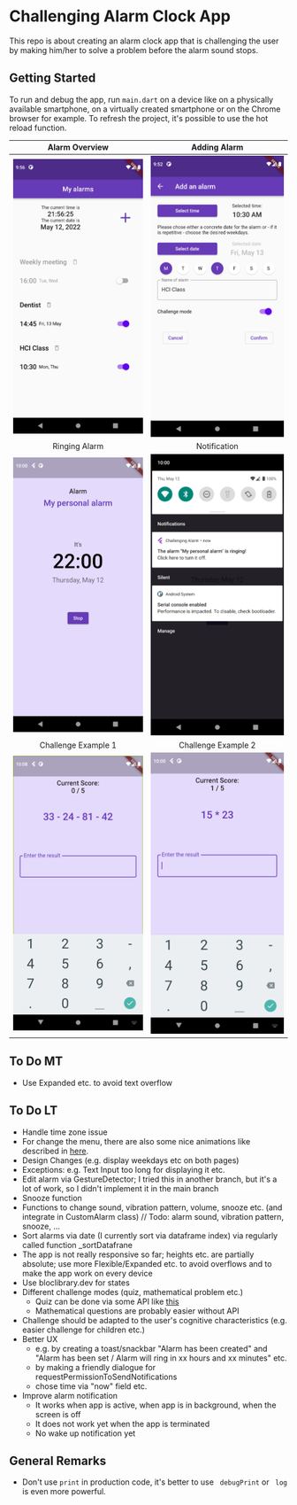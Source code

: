 # Challenging Alarm Clock App

This repo is about creating an alarm clock app that is challenging the user by making him/her to solve a problem before the alarm sound stops.

## Getting Started


To run and debug the app, 
run ```main.dart``` on a device like on a physically available smartphone, 
on a virtually created smartphone
or on the Chrome browser for example.
To refresh the project, it's possible to use the hot reload function. 

<!--
To see the wireframe of the app, click on "Open Flutter DevTools" in the debug window below 
while running the debug mode.
-->


Alarm Overview          |  Adding Alarm
:-------------------------:|:-------------------------:
![](project/screenshots%20app/01_Alarm_Overview.png)  |  ![](project/screenshots%20app/02_Add_Alarm.png)
Ringing Alarm         |  Notification
![](project/screenshots%20app/03_Alarm_Ringing.png)  |  ![](project/screenshots%20app/07_Notification.png)
Challenge Example 1         |  Challenge Example 2
![](project/screenshots%20app/05_Challenge_Example_2.png)  |  ![](project/screenshots%20app/04_Challenge_Example_1.png)


## To Do MT
- Use Expanded etc. to avoid text overflow

## To Do LT
- Handle time zone issue
- For change the menu, there are also some nice animations like described in [here](https://github.com/flutter/packages/tree/master/packages/animations).
- Design Changes (e.g. display weekdays etc on both pages)
- Exceptions: e.g. Text Input too long for displaying it etc.
- Edit alarm via GestureDetector; I tried this in another branch, but it's a lot of work, so I didn't implement it in the main branch
- Snooze function
- Functions to change sound, vibration pattern, volume, snooze etc. (and integrate in CustomAlarm class)
  // Todo: alarm sound, vibration pattern, snooze, ...
- Sort alarms via date (I currently sort via dataframe index) via regularly called function _sortDatafrane
- The app is not really responsive so far; heights etc. are partially absolute; use more Flexible/Expanded etc. to avoid overflows and to make the app work on every device
- Use bloclibrary.dev for states
- Different challenge modes (quiz, mathematical problem etc.)
  - Quiz can be done via some API like [this](https://the-trivia-api.com/)
  - Mathematical questions are probably easier without API
- Challenge should be adapted to the user's cognitive characteristics (e.g. easier challenge for children etc.)
- Better UX 
  - e.g. by creating a toast/snackbar "Alarm has been created" and "Alarm has been set / Alarm will ring in xx hours and xx minutes" etc.
  - by making a friendly dialogue for requestPermissionToSendNotifications
  - chose time via "now" field etc.
- Improve alarm notification
  - It works when app is active, when app is in background, when the screen is off
  - It does not work yet when the app is terminated
  - No wake up notification yet



## General Remarks
- Don't use ```print``` in production code, it's better to use ``` debugPrint```  or ``` log``` is even more powerful.